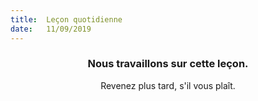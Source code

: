 ```yaml
---
title:  Leçon quotidienne
date:   11/09/2019
---
```


### <center>Nous travaillons sur cette leçon.</center>
<center>Revenez plus tard, s'il vous plaît.</center>